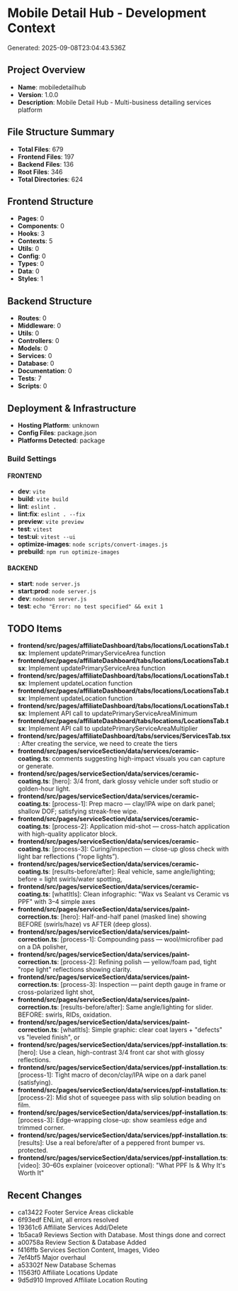 # Mobile Detail Hub - Development Context

Generated: 2025-09-08T23:04:43.536Z

## Project Overview

- **Name**: mobiledetailhub
- **Version**: 1.0.0
- **Description**: Mobile Detail Hub - Multi-business detailing services platform

## File Structure Summary

- **Total Files**: 679
- **Frontend Files**: 197
- **Backend Files**: 136
- **Root Files**: 346
- **Total Directories**: 624

## Frontend Structure

- **Pages**: 0
- **Components**: 0
- **Hooks**: 3
- **Contexts**: 5
- **Utils**: 0
- **Config**: 0
- **Types**: 0
- **Data**: 0
- **Styles**: 1

## Backend Structure

- **Routes**: 0
- **Middleware**: 0
- **Utils**: 0
- **Controllers**: 0
- **Models**: 0
- **Services**: 0
- **Database**: 0
- **Documentation**: 0
- **Tests**: 7
- **Scripts**: 0

## Deployment & Infrastructure

- **Hosting Platform**: unknown
- **Config Files**: package.json
- **Platforms Detected**: package

### Build Settings

#### FRONTEND
- **dev**: `vite`
- **build**: `vite build`
- **lint**: `eslint .`
- **lint:fix**: `eslint . --fix`
- **preview**: `vite preview`
- **test**: `vitest`
- **test:ui**: `vitest --ui`
- **optimize-images**: `node scripts/convert-images.js`
- **prebuild**: `npm run optimize-images`

#### BACKEND
- **start**: `node server.js`
- **start:prod**: `node server.js`
- **dev**: `nodemon server.js`
- **test**: `echo "Error: no test specified" && exit 1`

## TODO Items
- **frontend/src/pages/affiliateDashboard/tabs/locations/LocationsTab.tsx**: Implement updatePrimaryServiceArea function
- **frontend/src/pages/affiliateDashboard/tabs/locations/LocationsTab.tsx**: Implement updatePrimaryServiceArea function
- **frontend/src/pages/affiliateDashboard/tabs/locations/LocationsTab.tsx**: Implement updateLocation function
- **frontend/src/pages/affiliateDashboard/tabs/locations/LocationsTab.tsx**: Implement updateLocation function
- **frontend/src/pages/affiliateDashboard/tabs/locations/LocationsTab.tsx**: Implement API call to updatePrimaryServiceAreaMinimum
- **frontend/src/pages/affiliateDashboard/tabs/locations/LocationsTab.tsx**: Implement API call to updatePrimaryServiceAreaMultiplier
- **frontend/src/pages/affiliateDashboard/tabs/services/ServicesTab.tsx**: After creating the service, we need to create the tiers
- **frontend/src/pages/serviceSection/data/services/ceramic-coating.ts**: comments suggesting high-impact visuals you can capture or generate.
- **frontend/src/pages/serviceSection/data/services/ceramic-coating.ts**: [hero]: 3/4 front, dark glossy vehicle under soft studio or golden-hour light.
- **frontend/src/pages/serviceSection/data/services/ceramic-coating.ts**: [process-1]: Prep macro — clay/IPA wipe on dark panel; shallow DOF; satisfying streak-free wipe.
- **frontend/src/pages/serviceSection/data/services/ceramic-coating.ts**: [process-2]: Application mid-shot — cross-hatch application with high-quality applicator block.
- **frontend/src/pages/serviceSection/data/services/ceramic-coating.ts**: [process-3]: Curing/inspection — close-up gloss check with light bar reflections (“rope lights”).
- **frontend/src/pages/serviceSection/data/services/ceramic-coating.ts**: [results-before/after]: Real vehicle, same angle/lighting; before = light swirls/water spotting,
- **frontend/src/pages/serviceSection/data/services/ceramic-coating.ts**: [whatItIs]: Clean infographic: "Wax vs Sealant vs Ceramic vs PPF" with 3–4 simple axes
- **frontend/src/pages/serviceSection/data/services/paint-correction.ts**: [hero]: Half-and-half panel (masked line) showing BEFORE (swirls/haze) vs AFTER (deep gloss).
- **frontend/src/pages/serviceSection/data/services/paint-correction.ts**: [process-1]: Compounding pass — wool/microfiber pad on a DA polisher,
- **frontend/src/pages/serviceSection/data/services/paint-correction.ts**: [process-2]: Refining polish — yellow/foam pad, tight "rope light" reflections showing clarity.
- **frontend/src/pages/serviceSection/data/services/paint-correction.ts**: [process-3]: Inspection — paint depth gauge in frame or cross-polarized light shot,
- **frontend/src/pages/serviceSection/data/services/paint-correction.ts**: [results-before/after]: Same angle/lighting for slider. BEFORE: swirls, RIDs, oxidation.
- **frontend/src/pages/serviceSection/data/services/paint-correction.ts**: [whatItIs]: Simple graphic: clear coat layers + "defects" vs "leveled finish", or
- **frontend/src/pages/serviceSection/data/services/ppf-installation.ts**: [hero]: Use a clean, high-contrast 3/4 front car shot with glossy reflections.
- **frontend/src/pages/serviceSection/data/services/ppf-installation.ts**: [process-1]: Tight macro of decon/clay/IPA wipe on a dark panel (satisfying).
- **frontend/src/pages/serviceSection/data/services/ppf-installation.ts**: [process-2]: Mid shot of squeegee pass with slip solution beading on film.
- **frontend/src/pages/serviceSection/data/services/ppf-installation.ts**: [process-3]: Edge-wrapping close-up: show seamless edge and trimmed corner.
- **frontend/src/pages/serviceSection/data/services/ppf-installation.ts**: [results]: Use a real before/after of a peppered front bumper vs. protected.
- **frontend/src/pages/serviceSection/data/services/ppf-installation.ts**: [video]: 30–60s explainer (voiceover optional): "What PPF Is & Why It's Worth It"

## Recent Changes
- ca13422 Footer Service Areas clickable
- 6f93edf ENLint, all errors resolved
- 19361c6 Affiliate Services Add/Delete
- 1b5aca9 Reviews Section with Database. Most things done and correct
- a00758a Review Section & Database Added
- f416ffb Services Section Content, Images, Video
- 7ef4bf5 Major overhaul
- a53302f New Database Schemas
- 11563f0 Affiliate Locations Update
- 9d5d910 Improved Affiliate Location Routing

